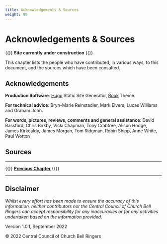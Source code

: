 ```yaml
---
title: Acknowledgements & Sources
weight: 99
---
```


# Acknowledgements & Sources

{{<hint>}}
**Site currently under construction**
{{</hint>}}

This chapter lists the people who have contributed, in various ways, to this document, and the sources which have been consulted.

## Acknowledgements

**Production Software**: [Hugo](https://gohugo.io) Static Site Generator, [Book](https://github.com/alex-shpak/hugo-book) Theme.

**For technical advice**: Bryn-Marie Reinstadler, Mark Elvers, Lucas Williams and Graham John.

**For words, pictures, reviews, comments and general assistance**: David Bassford, Chris Birkby, Vicki Chapman, Tony Crabtree, Alison Hodge, James Kirkcaldy, James Morgan, Tom Ridgman, Robin Shipp, Anne White, Paul Wotton 

## Sources

----

{{<hint info>}}
**[Previous Chapter](../glossary/)**
{{</hint>}}

-----

## Disclaimer

*Whilst every effort has been made to ensure the accuracy of this information, neither contributors nor the Central Council of Church Bell Ringers can accept responsibility for any inaccuracies or for any activities undertaken based on the information provided.*

Version 1.0.1, September 2022

© 2022 Central Council of Church Bell Ringers
